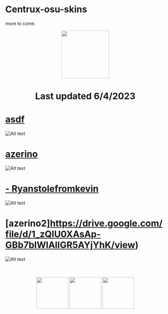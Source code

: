 # Centrux-osu-skins
more to come.

<p align="center">
  <img width="150" height="150" src="https://i.imgur.com/46v6bQZ.png">
</p>
<h1 align="center">Last updated 6/4/2023</h1>


# [asdf](https://drive.google.com/file/d/1J6p_pavHMGszWg8C42c303vbOuRC-mZ6/view)
![Alt text](https://i.imgur.com/kNKlmSe.jpg://full/path/to/img.jpg "Optional title")

# [azerino](https://drive.google.com/file/d/1_zQlU0XAsAp-GBb7bIWlAlIGR5AYjYhK/view)
![Alt text](https://i.imgur.com/NjuGObs.jpg://full/path/to/img.jpg "Optional title")

# [- Ryanstolefromkevin](https://drive.google.com/file/d/18I-101_6xy_NHD7fUnBDCQp0N79OsS28/view)
![Alt text](https://i.imgur.com/wZzlmXw.jpg://full/path/to/img.jpg "Optional title")

# [azerino2]https://drive.google.com/file/d/1_zQlU0XAsAp-GBb7bIWlAlIGR5AYjYhK/view)
![Alt text](https://i.imgur.com/NLXTmph.jpg://full/path/to/img.jpg "Optional title")
<p align="center">
  <br></br>
  <a href="https://www.twitch.tv/centruxen">
  <img src="https://i.imgur.com/HM030lk.png" 
       width="100" 
       height="100"></a>
<a href="https://www.youtube.com/@centruxen1302">
  <img src="https://i.imgur.com/YWbDUUy.png"  
       width="100" 
       height="100"></a>
<a href="https://osu.ppy.sh/users/5426769">
  <img src="https://i.imgur.com/Eso7GX6.png" 
       width="100" 
       height="100"></a>
